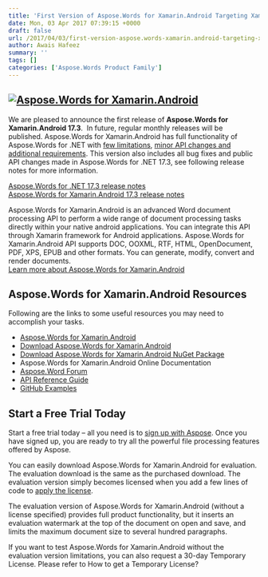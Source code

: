 ```yaml
---
title: 'First Version of Aspose.Words for Xamarin.Android Targeting Xamarin Mono for Android Framework Released'
date: Mon, 03 Apr 2017 07:39:15 +0000
draft: false
url: /2017/04/03/first-version-aspose.words-xamarin.android-targeting-xamarin-mono-android-framework-released/
author: Awais Hafeez
summary: ''
tags: []
categories: ['Aspose.Words Product Family']
---
```


## [![][1]](https://www.aspose.com/products/words/xamarin-android)

We are pleased to announce the first release of **Aspose.Words for Xamarin.Android 17.3**.  In future, regular monthly releases will be published. Aspose.Words for Xamarin.Android has full functionality of Aspose.Words for .NET with [few limitations][2], [minor API changes and additional requirements][3]. This version also includes all bug fixes and public API changes made in Aspose.Words for .NET 17.3, see following release notes for more information.  
  
[Aspose.Words for .NET 17.3 release notes  
](https://docs.aspose.com/display/wordsnet/Aspose.Words+for+.NET+17.3.0+Release+Notes)[Aspose.Words for Xamarin.Android 17.3 release notes][4]  
  
Aspose.Words for Xamarin.Android is an advanced Word document processing API to perform a wide range of document processing tasks directly within your native android applications. You can integrate this API through Xamarin framework for Android applications. Aspose.Words for Xamarin.Android API supports DOC, OOXML, RTF, HTML, OpenDocument, PDF, XPS, EPUB and other formats. You can generate, modify, convert and render documents.  
[Learn more about Aspose.Words for Xamarin.Android][5]

## Aspose.Words for Xamarin.Android Resources

Following are the links to some useful resources you may need to accomplish your tasks.

*   [Aspose.Words for Xamarin.Android][6]
*   [Download Aspose.Words for Xamarin.Android][7]
*   [Download Aspose.Words for Xamarin.Android NuGet Package][8]
*   Aspose.Words for Xamarin.Android Online Documentation
*   [Aspose.Word Forum][9]
*   [API Reference Guide][10]
*   [GitHub Examples][11]

## Start a Free Trial Today

Start a free trial today – all you need is to [sign up with Aspose][12]. Once you have signed up, you are ready to try all the powerful file processing features offered by Aspose.  
  
You can easily download Aspose.Words for Xamarin.Android for evaluation. The evaluation download is the same as the purchased download. The evaluation version simply becomes licensed when you add a few lines of code to [apply the license][13].  
  
The evaluation version of Aspose.Words for Xamarin.Android (without a license specified) provides full product functionality, but it inserts an evaluation watermark at the top of the document on open and save, and limits the maximum document size to several hundred paragraphs.  
  
If you want to test Aspose.Words for Xamarin.Android without the evaluation version limitations, you can also request a 30-day Temporary License. Please refer to How to get a Temporary License?




[1]: https://joomla-aspose.dynabic.com/templates/aspose/App_Themes/V3/images/words/logos/aspose_words-for-xamarin-128x128.png "Aspose.Words for Xamarin.Android"
[2]: https://docs.aspose.com/display/wordsnet/Aspose.Words+for+Xamarin.Android+Limitations+and+API+Differences
[3]: https://docs.aspose.com/display/wordsnet/Aspose.Words+for+Xamarin.Android+Limitations+and+API+Differences
[4]: https://docs.aspose.com/display/wordsnet/Aspose.Words+for+Xamarin.Android+17.3+Release+Notes
[5]: https://www.aspose.com/products/words/xamarin-android
[6]: https://www.aspose.com/products/words/xamarin-android
[7]: https://downloads.aspose.com/words/xamarinandroid
[8]: https://www.nuget.org/packages/Aspose.Words_Xamarin.Android/
[9]: http://www.aspose.com/community/forums/aspose.words-product-family/75/showforum.aspx
[10]: https://apireference.aspose.com/net/words
[11]: https://github.com/aspose-words/Aspose.Words-for-.NET
[12]: https://www.aspose.com/
[13]: https://docs.aspose.com/display/wordsnet/Licensing




